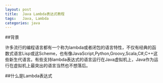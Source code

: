 ```yaml
---
layout:	post
title:	Java Lambda表达式教程
tags:	Java, Lambda
categories:	java
---
```


##背景

许多流行的编程语言都有一个称为lambda或者闭包的语言特性，不仅有经典的函数式语言Lisp或这Scheme，也有像JavaScript,Python,Groovy,Scala,C#,C++这些新生代语言。有些支持lambda表达式的语言运行在Java虚拟机上，Java作为运行在虚拟机上最突出的语言当然也不想落后。

##什么是Lambda表达式



